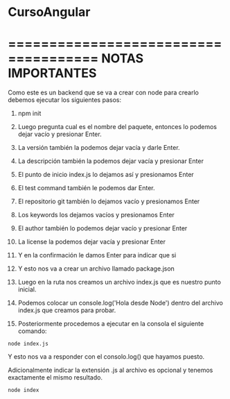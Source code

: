 # CursoAngular

=====================================
NOTAS IMPORTANTES
=====================================


Como este es un backend que se va a crear con node para crearlo debemos ejecutar los siguientes pasos:

1. npm init

2. Luego pregunta cual es el nombre del paquete, entonces lo podemos dejar vacío y presionar Enter.

3. La versión también la podemos dejar vacía y darle Enter.

4. La descripción también la podemos dejar vacía y presionar Enter

5. El punto de inicio index.js lo dejamos así y presionamos Enter

6. El test command también le podemos dar Enter.

7. El repositorio git también lo dejamos vacío y presionamos Enter

8. Los keywords los dejamos vacíos y presionamos Enter

9. El author también lo podemos dejar vacío y presionar Enter

10. La license la podemos dejar vacía y presionar Enter

11. Y en la confirmación le damos Enter para indicar que si

12. Y esto nos va a crear un archivo llamado package.json

13. Luego en la ruta nos creamos un archivo index.js que es nuestro punto inicial.

14. Podemos colocar un console.log('Hola desde Node') dentro del archivo index.js que creamos para probar.

15. Posteriormente procedemos a ejecutar en la consola el siguiente comando:
```
node index.js
```

Y esto nos va a responder con el consolo.log() que hayamos puesto.

Adicionalmente indicar la extensión .js al archivo es opcional y tenemos exactamente el mismo resultado.

```
node index
```